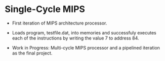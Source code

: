 # Single-Cycle MIPS
- First iteration of MIPS architecture processor.
- Loads program, testfile.dat, into memories and successfuly executes each of the instructions by writing the value 7 to address 84. 

- Work in Progress: Multi-cycle MIPS processor and a pipelined iteration as the final project. 
